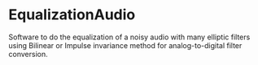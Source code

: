 # EqualizationAudio
Software to do the equalization of a noisy audio with many elliptic filters using Bilinear or Impulse invariance method for analog-to-digital filter conversion.
